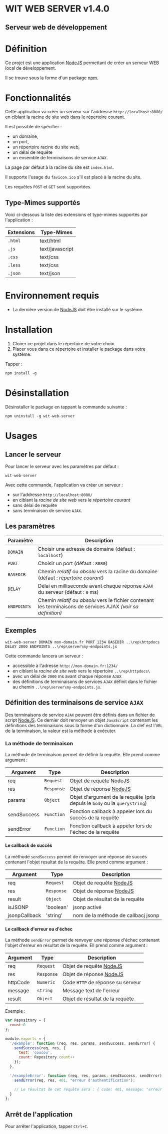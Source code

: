 WIT WEB SERVER v1.4.0
=====================
Serveur web de développement
----------------------------

# Définition
Ce projet est une application [NodeJS] permettant de créer un serveur WEB local de développement.

Il se trouve sous la forme d'un package [npm].

# Fonctionnalités
Cette application va créer un serveur sur l'addresse `http://localhost:8080/`
en ciblant la racine de site web dans le répertoire courant.

Il est possible de spécifier :
- un domaine,
- un port,
- un répertoire racine du site web,
- un délai de requête
- un ensemble de terminaisons de service `AJAX`.

La page par défaut à la racine du site est `index.html`.

Il supporte l'usage du `favicon.ico` s'il est placé à la racine du site.

Les requêtes `POST` et `GET` sont supportées.

## Type-Mimes supportés
Voici ci-dessous la liste des extensions et type-mimes supportés par l'application :

|Extensions | Type-Mimes       |
|--------   | ---------------- |
|`.html`    |  text/html       |
|`.js`      |  text/javascript |
|`.css`     |  text/css        |
|`.less`    |  text/css        |
|`.json`    |  text/json       |

# Environnement requis

* La dernière version de [NodeJS] doit être installé sur le système.

# Installation

1. Cloner ce projet dans le répertoire de votre choix.
2. Placer vous dans ce répertoire et installer le package dans votre système.

Tapper :

```console
npm install -g
```

# Désinstallation
Désinstaller le package en tappant la commande suivante :

```console
npm uninstall -g wit-web-server
```

# Usages

## Lancer le serveur
Pour lancer le serveur avec les paramètres par défaut :

```console
wit-web-server
```

Avec cette commande, l'application va créer un serveur :
- sur l'addresse `http://localhost:8080/`
- en ciblant la *racine de site web* vers le *répertoire courant*
- sans délai de requête
- sans terminaison de service `AJAX`.

## Les paramètres

| Paramètre   | Description      |
|------------ | ---------------- |
| `DOMAIN`      |  Choisir une adresse de domaine (défaut : `localhost`) |
| `PORT`      |  Choisir un port (défaut : `8080`) |
| `BASEDIR`   |  Chemin *relatif* ou *absolu* vers la racine du domaine (défaut : *répertoire courant*) |
| `DELAY`     |  Délai en milliseconde avant chaque réponse `AJAX` du serveur (défaut : `0` ms) |
| `ENDPOINTS` |  Chemin *relatif* ou *absolu* vers le fichier contenant les terminaisons de services AJAX *(voir sa définition)* |

## Exemples
```console
wit-web-server DOMAIN mon-domain.fr PORT 1234 BASEDIR ..\rep\httpdocs DELAY 2000 ENDPOINTS ..\rep\server\my-endpoints.js
```
Cette commande lancera un serveur :
- accessible à l'adresse `http://mon-domain.fr:1234/`
- en ciblant la *racine de site web* vers le répertoire `..\rep\httpdocs\`
- avec un délai de `2000` ms avant chaque réponse `AJAX`
- des définitions de terminaisons de services `AJAX` définit dans le fichier au chemin `..\rep\server\my-endpoints.js`.

## Définition des terminaisons de service `AJAX`

Des terminaisons de service `AJAX` peuvent être définis dans un fichier de script [NodeJS]. Ce dernier doit renvoyer un objet `JavaScript` contenant les définitions des terminaisons sous la forme d'un dictionnaire. La clef est l'`URL` de la terminaison, la valeur est la méthode à exécuter.

### La méthode de terminaison

La méthode de terminaison permet de définir la requête. Elle prend comme argument :

| Argument | Type |Description |
| --- | --- | --- |
| req | `Request` | Objet de requête [NodeJS] |
| res | `Response` | Objet de réponse [NodeJS] |
| params | `Object` | Objet d'argument de la requête (pris depuis le `body` ou la `querystring`) |
| sendSuccess | `Function` | Fonction callback à appeler lors du succès de la requête |
| sendError | `Function` | Fonction callback à appeler lors de l'échec de la requête |

#### Le callback de succès

La méthode `sendSuccess` permet de renvoyer une réponse de succès contenant l'objet resultat de la requête. Elle prend comme argument :

| Argument | Type |Description |
| --- | --- | --- |
| req | `Request` | Objet de requête [NodeJS] |
| res | `Response` | Objet de réponse [NodeJS] |
| result | `Object` | Objet de résultat de la requête |
| isJSONP | 'boolean' | jsonp activé |
| jsonpCallback | 'string' | nom de la méthode de callbacj jsonp |

#### Le callback d'erreur ou d'échec

La méthode `sendError` permet de renvoyer une réponse d'échec contenant l'objet d'erreur en résultat de la requête. Ell prend comme argument :

| Argument | Type |Description |
| --- | --- | --- |
| req | `Request` | Objet de requête [NodeJS] |
| res | `Response` | Objet de réponse [NodeJS] |
| httpCode | `Numeric` | Code `HTTP` de réponse su serveur |
| message | `string` | Message text de l'erreur |
| result | `Object` | Objet de résultat de la requête |

Exemple :

```js
var Repository = {
  count:0
};

module.exports = {
  '/example': function (req, res, params, sendSuccess, sendError) {
    sendSuccess(req, res, {
      test: 'coucou',
      count: Repository.count++
    });
  },

  '/exampleError': function (req, res, params, sendSuccess, sendError) {
    sendError(req, res, 401, "erreur d'authentification");

    // Le résultat de cet requête sera : { code: 401, message: "erreur d'authentification"}.
  }
};

```

## Arrêt de l'application

Pour arrêter l'application, tapper `Ctrl+C`.

[NodeJS]: http://nodejs.org/
[npm]: https://npmjs.org/